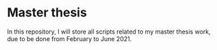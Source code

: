 # Master thesis
In this repository, I will store all scripts related to my master thesis work, due to be done from February to June 2021. 
